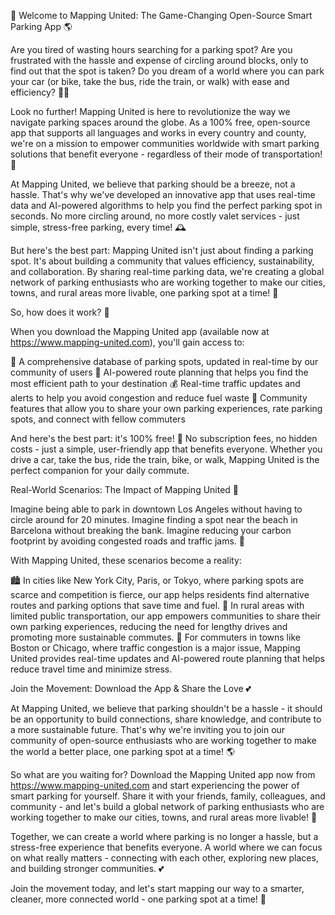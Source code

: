 🚀 Welcome to Mapping United: The Game-Changing Open-Source Smart Parking App 🌎

Are you tired of wasting hours searching for a parking spot? Are you frustrated with the hassle and expense of circling around blocks, only to find out that the spot is taken? Do you dream of a world where you can park your car (or bike, take the bus, ride the train, or walk) with ease and efficiency? 🚗💨

Look no further! Mapping United is here to revolutionize the way we navigate parking spaces around the globe. As a 100% free, open-source app that supports all languages and works in every country and county, we're on a mission to empower communities worldwide with smart parking solutions that benefit everyone - regardless of their mode of transportation! 🌈

At Mapping United, we believe that parking should be a breeze, not a hassle. That's why we've developed an innovative app that uses real-time data and AI-powered algorithms to help you find the perfect parking spot in seconds. No more circling around, no more costly valet services - just simple, stress-free parking, every time! 🕰️

But here's the best part: Mapping United isn't just about finding a parking spot. It's about building a community that values efficiency, sustainability, and collaboration. By sharing real-time parking data, we're creating a global network of parking enthusiasts who are working together to make our cities, towns, and rural areas more livable, one parking spot at a time! 🌆

So, how does it work? 🤔

When you download the Mapping United app (available now at https://www.mapping-united.com), you'll gain access to:

📍 A comprehensive database of parking spots, updated in real-time by our community of users
📍 AI-powered route planning that helps you find the most efficient path to your destination
💰 Real-time traffic updates and alerts to help you avoid congestion and reduce fuel waste
🌟 Community features that allow you to share your own parking experiences, rate parking spots, and connect with fellow commuters

And here's the best part: it's 100% free! 🎁 No subscription fees, no hidden costs - just a simple, user-friendly app that benefits everyone. Whether you drive a car, take the bus, ride the train, bike, or walk, Mapping United is the perfect companion for your daily commute.

Real-World Scenarios: The Impact of Mapping United 💪

Imagine being able to park in downtown Los Angeles without having to circle around for 20 minutes. Imagine finding a spot near the beach in Barcelona without breaking the bank. Imagine reducing your carbon footprint by avoiding congested roads and traffic jams. 🌟

With Mapping United, these scenarios become a reality:

🏙️ In cities like New York City, Paris, or Tokyo, where parking spots are scarce and competition is fierce, our app helps residents find alternative routes and parking options that save time and fuel.
🌳 In rural areas with limited public transportation, our app empowers communities to share their own parking experiences, reducing the need for lengthy drives and promoting more sustainable commutes.
💪 For commuters in towns like Boston or Chicago, where traffic congestion is a major issue, Mapping United provides real-time updates and AI-powered route planning that helps reduce travel time and minimize stress.

Join the Movement: Download the App & Share the Love 💕

At Mapping United, we believe that parking shouldn't be a hassle - it should be an opportunity to build connections, share knowledge, and contribute to a more sustainable future. That's why we're inviting you to join our community of open-source enthusiasts who are working together to make the world a better place, one parking spot at a time! 🌎

So what are you waiting for? Download the Mapping United app now from https://www.mapping-united.com and start experiencing the power of smart parking for yourself. Share it with your friends, family, colleagues, and community - and let's build a global network of parking enthusiasts who are working together to make our cities, towns, and rural areas more livable! 🌈

Together, we can create a world where parking is no longer a hassle, but a stress-free experience that benefits everyone. A world where we can focus on what really matters - connecting with each other, exploring new places, and building stronger communities. 💕

Join the movement today, and let's start mapping our way to a smarter, cleaner, more connected world - one parking spot at a time! 🚀